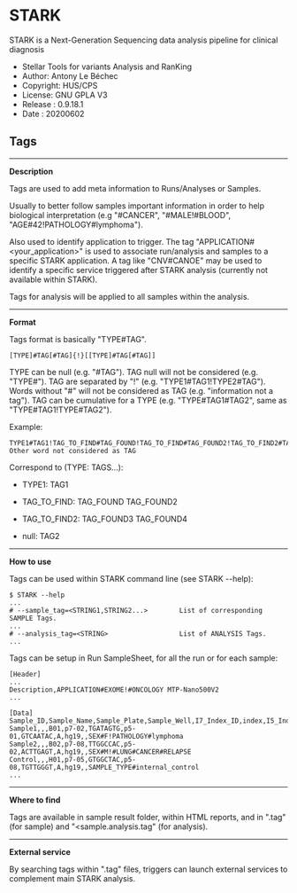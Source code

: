 STARK
============
STARK is a Next-Generation Sequencing data analysis pipeline for clinical diagnosis
* Stellar Tools for variants Analysis and RanKing
* Author: Antony Le Béchec
* Copyright: HUS/CPS
* License: GNU GPLA V3
* Release : 0.9.18.1
* Date : 20200602




Tags
-----------


---
**Description**

Tags are used to add meta information to Runs/Analyses or Samples.

Usually to better follow samples important information in order to help biological interpretation (e.g "#CANCER", "#MALE!#BLOOD", "AGE#42!PATHOLOGY#lymphoma").

Also used to identify application to trigger. The tag "APPLICATION#<your_application>" is used to associate run/analysis and samples to a specific STARK application. A tag like "CNV#CANOE" may be used to identify a specific service triggered after STARK analysis (currently not available within STARK).

Tags for analysis will be applied to all samples within the analysis.

---
**Format**

Tags format is basically "TYPE#TAG".

```
[TYPE]#TAG[#TAG]{!}[[TYPE]#TAG[#TAG]]
```

TYPE can be null (e.g. "#TAG"). TAG null will not be considered (e.g. "TYPE#"). TAG are separated by "!" (e.g. "TYPE1#TAG1!TYPE2#TAG"). Words without "#" will not be considered as TAG (e.g. "information not a tag"). TAG can be cumulative for a TYPE (e.g. "TYPE#TAG1#TAG2", same as "TYPE#TAG1!TYPE#TAG2").


Example:

```
TYPE1#TAG1!TAG_TO_FIND#TAG_FOUND!TAG_TO_FIND#TAG_FOUND2!TAG_TO_FIND2#TAG_FOUND3#TAG_FOUND4!#TAG2!TAG_NOT_CONSIDERED# Other word not considered as TAG
```

Correspond to (TYPE: TAGS...):

- TYPE1: TAG1

- TAG_TO_FIND: TAG_FOUND TAG_FOUND2

- TAG_TO_FIND2: TAG_FOUND3 TAG_FOUND4

- null: TAG2


---
**How to use**

Tags can be used within STARK command line (see STARK --help):

```
$ STARK --help
...
# --sample_tag=<STRING1,STRING2...>        List of corresponding SAMPLE Tags.
...
# --analysis_tag=<STRING>                  List of ANALYSIS Tags.
...
```

Tags can be setup in Run SampleSheet, for all the run or for each sample:

```
[Header]
...
Description,APPLICATION#EXOME!#ONCOLOGY MTP-Nano500V2
...

[Data]
Sample_ID,Sample_Name,Sample_Plate,Sample_Well,I7_Index_ID,index,I5_Index_ID,index2,Manifest,GenomeFolder,Sample_Project,Description
Sample1,,,B01,p7-02,TGATAGTG,p5-01,GTCAATAC,A,hg19,,SEX#F!PATHOLOGY#lymphoma
Sample2,,,B02,p7-08,TTGGCCAC,p5-02,ACTTGAGT,A,hg19,,SEX#M!#LUNG#CANCER#RELAPSE
Control,,,H01,p7-05,GTGGCTAC,p5-08,TGTTGGGT,A,hg19,,SAMPLE_TYPE#internal_control
...
```

---
**Where to find**

Tags are available in sample result folder, within HTML reports, and in "<sample>.tag" (for sample) and "<sample.analysis.tag" (for analysis).


---
**External service**

By searching tags within ".tag" files, triggers can launch external services to complement main STARK analysis.
